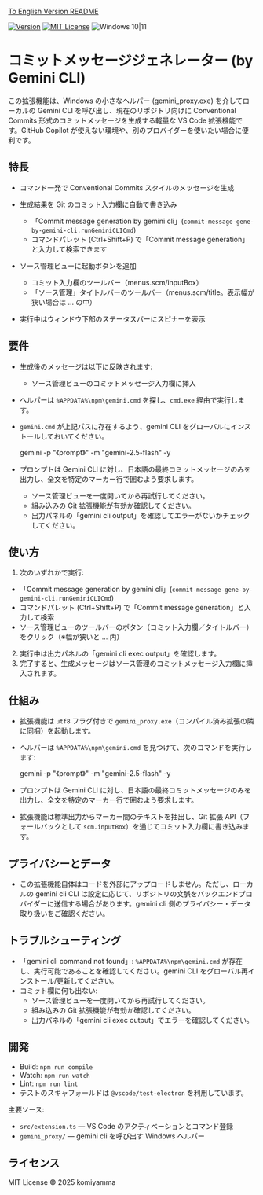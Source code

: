 [To English Version README](README.md)

[![Version](https://img.shields.io/badge/version-v0.1.6-4094ff.svg)](https://marketplace.visualstudio.com/items?itemName=komiyamma.commit-message-gene-by-gemini-cli)
[![MIT License](https://img.shields.io/badge/license-MIT-blue.svg?style=flat)](LICENSE)
![Windows 10|11](https://img.shields.io/badge/Windows-_10_|_11-6479ff.svg?logo=windows&logoColor=white)


# コミットメッセージジェネレーター (by Gemini CLI)

この拡張機能は、Windows の小さなヘルパー (gemini_proxy.exe) を介してローカルの Gemini CLI を呼び出し、現在のリポジトリ向けに Conventional Commits 形式のコミットメッセージを生成する軽量な VS Code 拡張機能です。GitHub Copilot が使えない環境や、別のプロバイダーを使いたい場合に便利です。

## 特長

- コマンド一発で Conventional Commits スタイルのメッセージを生成
- 生成結果を Git のコミット入力欄に自動で書き込み
  - 「Commit message generation by gemini cli」(`commit-message-gene-by-gemini-cli.runGeminiCLICmd`)
  - コマンドパレット (Ctrl+Shift+P) で「Commit message generation」と入力して検索できます

- ソース管理ビューに起動ボタンを追加
  - コミット入力欄のツールバー（menus.scm/inputBox）
  - 「ソース管理」タイトルバーのツールバー（menus.scm/title。表示幅が狭い場合は … の中）

- 実行中はウィンドウ下部のステータスバーにスピナーを表示

## 要件

- 生成後のメッセージは以下に反映されます:
  - ソース管理ビューのコミットメッセージ入力欄に挿入

- ヘルパーは `%APPDATA%\npm\gemini.cmd` を探し、`cmd.exe` 経由で実行します。
- `gemini.cmd` が上記パスに存在するよう、gemini CLI をグローバルにインストールしておいてください。

  gemini -p "《prompt》" -m "gemini-2.5-flash" -y

- プロンプトは Gemini CLI に対し、日本語の最終コミットメッセージのみを出力し、全文を特定のマーカー行で囲むよう要求します。
  - ソース管理ビューを一度開いてから再試行してください。
  - 組み込みの Git 拡張機能が有効か確認してください。
  - 出力パネルの「gemini cli output」を確認してエラーがないかチェックしてください。

## 使い方

1. 次のいずれかで実行:
  - 「Commit message generation by gemini cli」(`commit-message-gene-by-gemini-cli.runGeminiCLICmd`)
  - コマンドパレット (Ctrl+Shift+P) で「Commit message generation」と入力して検索
  - ソース管理ビューのツールバーのボタン（コミット入力欄／タイトルバー）をクリック（※幅が狭いと … 内）
2. 実行中は出力パネルの「gemini cli exec output」を確認します。
3. 完了すると、生成メッセージはソース管理のコミットメッセージ入力欄に挿入されます。

## 仕組み

- 拡張機能は `utf8` フラグ付きで `gemini_proxy.exe`（コンパイル済み拡張の隣に同梱）を起動します。
- ヘルパーは `%APPDATA%\npm\gemini.cmd` を見つけて、次のコマンドを実行します:

  gemini -p "《prompt》" -m "gemini-2.5-flash" -y

- プロンプトは Gemini CLI に対し、日本語の最終コミットメッセージのみを出力し、全文を特定のマーカー行で囲むよう要求します。
- 拡張機能は標準出力からマーカー間のテキストを抽出し、Git 拡張 API（フォールバックとして `scm.inputBox`）を通じてコミット入力欄に書き込みます。

## プライバシーとデータ

- この拡張機能自体はコードを外部にアップロードしません。ただし、ローカルの gemini cli CLI は設定に応じて、リポジトリの文脈をバックエンドプロバイダーに送信する場合があります。gemini cli 側のプライバシー・データ取り扱いをご確認ください。

## トラブルシューティング

- 「gemini cli command not found」: `%APPDATA%\npm\gemini.cmd` が存在し、実行可能であることを確認してください。gemini CLI をグローバル再インストール/更新してください。
- コミット欄に何も出ない:
  - ソース管理ビューを一度開いてから再試行してください。
  - 組み込みの Git 拡張機能が有効か確認してください。
  - 出力パネルの「gemini cli exec output」でエラーを確認してください。


## 開発

- Build: `npm run compile`
- Watch: `npm run watch`
- Lint: `npm run lint`
- テストのスキャフォールドは `@vscode/test-electron` を利用しています。

主要ソース:

- `src/extension.ts` — VS Code のアクティベーションとコマンド登録
- `gemini_proxy/` — gemini cli を呼び出す Windows ヘルパー

## ライセンス

MIT License © 2025 komiyamma
